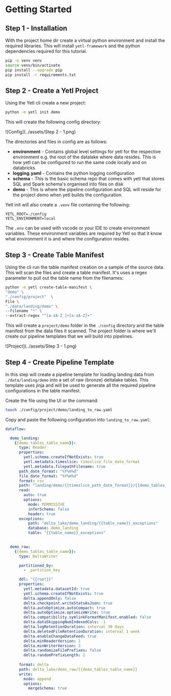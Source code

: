 # Getting Started


## Step 1 - Installation

With the project home dir create a virtual python environment and install the required libraries. This will install `yetl-framework` and the python dependencies required for this tutorial.

```sh
pip -m venv venv
source venv/bin/activate
pip install --upgrade pip
pip install -r requirements.txt
```

## Step 2 - Create a Yetl Project

Using the Yetl cli create a new project:

```sh
python -m yetl init demo 
```

This will create the following config directory:

![Config](../assets/Step 2 - 1.png)

The directories and files in config are as follows:

- **environment** - Contains global level settings for yetl for the respective environment e.g. the root of the datalake where data resides. This is how yetl can be configured to run the same code locally and on databricks
- **logging.yaml** - Contains the python logging configuration
- **schema** - This is the basic schema repo that comes with yetl that stores SQL and Spark schema's organised into files on disk
- **demo** - This is where the pipeline configuration and SQL will reside for the project demo when yetl builds the configuration.

Yetl init will also create a `.venv` file containing the following:

```
YETL_ROOT=./config
YETL_ENVIRONMENT=local
```

The `.env` can be used with vscode or your IDE to create environment variables. These environment variables are required by Yetl so that it know what environment it is and where the configuration resides.


## Step 3 - Create Table Manifest

Using the cli run the table manifest creation on a sample of the source data. This will scan the files and create a table manifest. It's uses a regex parameter to pull out the table name from the filenames:

```sh
python -m yetl create-table-manifest \
"demo" \
"./config/project"  \
File \
"./data/landing/demo" \
--filename "*" \
--extract-regex "^[a-zA-Z_]+[a-zA-Z]+"
```

This will create a `project/demo` folder in the `./config` directory and the table manifest from the data files it scanned. The project folder is where we'll create our pipeline templates that we will build into pipelines.


![Project](../assets/Step 3 - 1.png)

## Step 4 - Create Pipeline Template

In this step will create a pipeline template for loading landing data from `./data/landing/demo` into a set of raw (bronze) deltalake tables. This template uses jinja and will be used to generate all the required pipeline configurations in the table manifest.

Create the file using the UI or the command:
```sh
touch ./config/project/demo/landing_to_raw.yaml
```

Copy and paste the following configuration into `landing_to_raw.yaml`:

```yaml
dataflow:

  demo_landing:
    {{demo_tables_table_name}}:
      type: Reader
      properties:
        yetl.schema.createIfNotExists: true
        yetl.metadata.timeslice: timeslice_file_date_format
        yetl.metadata.filepathFilename: true
      path_date_format: "%Y%m%d"
      file_date_format: "%Y%m%d"
      format: csv
      path: "landing/demo/{{timeslice_path_date_format}}/{{demo_tables_table_name}}_{{timeslice_file_date_format}}.csv"
      read:
        auto: true
        options:
          mode: PERMISSIVE
          inferSchema: false
          header: true
      exceptions:
          path: "delta_lake/demo_landing/{{table_name}}_exceptions"
          database: demo_landing
          table: "{{table_name}}_exceptions"
  

  demo_raw:
    {{demo_tables_table_name}}:
      type: DeltaWriter

      partitioned_by:
        - _partition_key

      ddl: "{{root}}"
      properties:
        yetl.metadata.datasetId: true
        yetl.schema.createIfNotExists: true
        delta.appendOnly: false
        delta.checkpoint.writeStatsAsJson: true
        delta.autoOptimize.autoCompact: true       
        delta.autoOptimize.optimizeWrite: true     
        delta.compatibility.symlinkFormatManifest.enabled: false
        delta.dataSkippingNumIndexedCols: -1
        delta.logRetentionDuration: interval 30 days
        delta.deletedFileRetentionDuration: interval 1 week
        delta.enableChangeDataFeed: true
        delta.minReaderVersion: 1
        delta.minWriterVersion: 2
        delta.randomizeFilePrefixes: false
        delta.randomPrefixLength: 2
      
      format: delta
      path: delta_lake/demo_raw/{{demo_tables_table_name}}
      write:
        mode: append
        options:
          mergeSchema: true
```